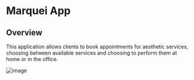 # Marquei App

## Overview

This application allows clients to book appointments for aesthetic services, choosing between available services and choosing to perform them at home or in the office.

![image](https://github.com/user-attachments/assets/4d4e96a3-4e35-435e-b3bb-527d56d9260c)
